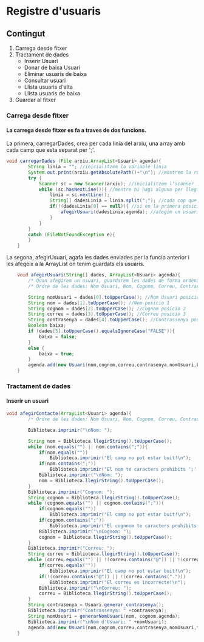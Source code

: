 # Registre d'usuaris

## Contingut

1. Carrega desde fitxer
2. Tractament de dades
    * Inserir Usuari
    * Donar de baixa Usuari
    * Eliminar usuaris de baixa
    * Consultar usuari
    * Llista usuaris d'alta
    * Llista usuaris de baixa
3. Guardar al fitxer


### Carrega desde fitxer
#### La carrega desde fitxer es fa a traves de dos funcions.
La primera, carregarDades, crea per cada linia del arxiu, una array amb cada camp que esta separat per ';'.
    
```java
void carregarDades (File arxiu,ArrayList<Usuari> agenda){
        String linia = ""; //inicialitzem la variable linia
        System.out.print(arxiu.getAbsolutePath()+"\n"); //mostrem la ruta absoluta de l'arxiu5
        try {
            Scanner sc = new Scanner(arxiu); //inicialitzem l'scanner
            while (sc.hasNextLine()){ //mentre hi hagi alguna per llegir
                linia = sc.nextLine();
                String[] dadesLinia = linia.split(";"); //cada cop que la linia sera un ';' dividirem la cadena
                if(!(dadesLinia[0] == null)){ //si en la primera posicio de cada linia del fitxer hi ha text
                    afegirUsuari(dadesLinia,agenda); //afegim un usuari nou amb les seves dades
                }
            }
        }
        catch (FileNotFoundException e){
        }
    }
```

La segona, afegirUsuari, agafa les dades enviades per la funcio anterior i les afegeix a la ArrayList on tenim guardats els usuaris.

```java
    void afegirUsuari(String[] dades, ArrayList<Usuari> agenda){
        /* Quan afegirem un usuari, guardarem les dades de forma ordenada en l'ArrayList */
        /* Ordre de les dades: Nom Usuari, Nom, Cognom, Correu, Contrasenya i Baixa */

        String nomUsuari = dades[0].toUpperCase(); //Nom Usuari posicio 0
        String nom = dades[1].toUpperCase(); //Nom posicio 1
        String cognom = dades[2].toUpperCase(); //Cognom posicio 2
        String correu = dades[3].toUpperCase(); //Correu posicio 3
        String contrasenya = dades[4].toUpperCase(); //Contrassenya posicio 4
        Boolean baixa;
        if (dades[5].toUpperCase().equalsIgnoreCase("FALSE")){
            baixa = false;
        }
        else {
            baixa = true;
        }
        agenda.add(new Usuari(nom,cognom,correu,contrasenya,nomUsuari,baixa)); //afegim un nou objecte a l'agenda amb els parametres que hi ha entre parentesi
    }
```

### Tractament de dades
#### Inserir un usuari

```java
void afegirContacte(ArrayList<Usuari> agenda){
        /* Ordre de les dades: Nom Usuari, Nom, Cognom, Correu, Contrasenya i Baixa */

        Biblioteca.imprimir("\nNom: ");

        String nom = Biblioteca.llegirString().toUpperCase();
        while (nom.equals("") || nom.contains(";")){
            if(nom.equals(""))
                Biblioteca.imprimir("El camp no pot estar buit!\n");
            if(nom.contains(";"))
                Biblioteca.imprimir("El nom te caracters prohibits ';'!\n");
            Biblioteca.imprimir("\nNom: ");
            nom = Biblioteca.llegirString().toUpperCase();
        }
        Biblioteca.imprimir("Cognom: ");
        String cognom = Biblioteca.llegirString().toUpperCase();
        while (cognom.equals("") || cognom.contains(";")){
            if(cognom.equals(""))
                Biblioteca.imprimir("El camp no pot estar buit!\n");
            if(cognom.contains(";"))
                Biblioteca.imprimir("El cognnom te caracters prohibits ';'!\n");
            Biblioteca.imprimir("\nCognom: ");
            cognom = Biblioteca.llegirString().toUpperCase();
        }
        Biblioteca.imprimir("Correu: ");
        String correu = Biblioteca.llegirString().toUpperCase();
        while (correu.equals("") || !(correu.contains("@")) || !(correu.contains("."))){
            if(correu.equals(""))
                Biblioteca.imprimir("El camp no pot estar buit!\n");
            if(!(correu.contains("@")) || !(correu.contains(".")))
                Biblioteca.imprimir("El correu es incorrecte!\n");
            Biblioteca.imprimir("\nCorreu: ");
            correu = Biblioteca.llegirString().toUpperCase();
        }
        String contrasenya = Usuari.generar_contrasenya();
        Biblioteca.imprimir("Contrassenya: " +contrasenya);
        String nomUsuari = generarNomUsuari(nom, cognom,agenda);
        Biblioteca.imprimir("\nNom d'Usuari: " +nomUsuari);
        agenda.add(new Usuari(nom,cognom,correu,contrasenya,nomUsuari,false)); //afegim un nou objecte a l'agenda amb els parametres que hi ha entre parentesi
    }
```
